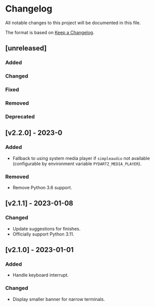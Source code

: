 # Changelog
All notable changes to this project will be documented in this file.

The format is based on [Keep a Changelog](https://keepachangelog.com/en/1.0.0/).

## [unreleased]
### Added
### Changed
### Fixed
### Removed
### Deprecated

## [v2.2.0] - 2023-0
### Added
- Fallback to using system media player if `simpleaudio` not available (configurable by environment variable `PYDARTZ_MEDIA_PLAYER`).
### Removed
- Remove Python 3.6 support.

## [v2.1.1] - 2023-01-08
### Changed
- Update suggestions for finishes.
- Officially support Python 3.11.

## [v2.1.0] - 2023-01-01
### Added
- Handle keyboard interrupt.
### Changed
- Display smaller banner for narrow terminals.
